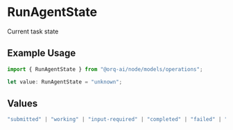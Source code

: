 # RunAgentState

Current task state

## Example Usage

```typescript
import { RunAgentState } from "@orq-ai/node/models/operations";

let value: RunAgentState = "unknown";
```

## Values

```typescript
"submitted" | "working" | "input-required" | "completed" | "failed" | "canceled" | "rejected" | "auth-required" | "unknown"
```